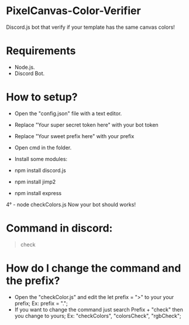 # PixelCanvas-Color-Verifier
Discord.js bot that verify if your template has the same canvas colors!

# Requirements

- Node.js.
- Discord Bot.

# How to setup?

- Open the "config.json" file with a text editor.
- Replace "Your super secret token here" with your bot token
- Replace "Your sweet prefix here" with your prefix
- Open cmd in the folder.
- Install some modules: 

- npm install discord.js
- npm install jimp2
- npm install express

4° - node checkColors.js
Now your bot should works!

# Command in discord:

>check

# How do I change the command and the prefix?

- Open the "checkColor.js" and edit the let prefix = ">" to your your prefix;
Ex: prefix = ".";
- If you want to change the command just search Prefix + "check" then you change to yours;
Ex: "checkColors", "colorsCheck", "rgbCheck";

